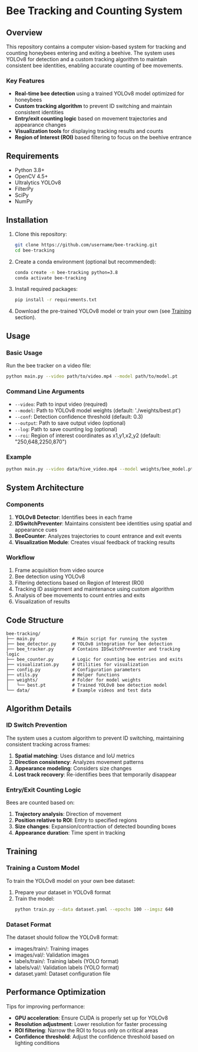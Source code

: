 # Bee Tracking and Counting System

## Overview

This repository contains a computer vision-based system for tracking and counting honeybees entering and exiting a beehive. The system uses YOLOv8 for detection and a custom tracking algorithm to maintain consistent bee identities, enabling accurate counting of bee movements.

### Key Features

- **Real-time bee detection** using a trained YOLOv8 model optimized for honeybees
- **Custom tracking algorithm** to prevent ID switching and maintain consistent identities
- **Entry/exit counting logic** based on movement trajectories and appearance changes
- **Visualization tools** for displaying tracking results and counts
- **Region of Interest (ROI)** based filtering to focus on the beehive entrance

## Requirements

- Python 3.8+
- OpenCV 4.5+
- Ultralytics YOLOv8
- FilterPy
- SciPy
- NumPy

## Installation

1. Clone this repository:
   ```bash
   git clone https://github.com/username/bee-tracking.git
   cd bee-tracking
   ```

2. Create a conda environment (optional but recommended):
   ```bash
   conda create -n bee-tracking python=3.8
   conda activate bee-tracking
   ```

3. Install required packages:
   ```bash
   pip install -r requirements.txt
   ```

4. Download the pre-trained YOLOv8 model or train your own (see [Training](#training) section).

## Usage

### Basic Usage

Run the bee tracker on a video file:

```bash
python main.py --video path/to/video.mp4 --model path/to/model.pt
```

### Command Line Arguments

- `--video`: Path to input video (required)
- `--model`: Path to YOLOv8 model weights (default: './weights/best.pt')
- `--conf`: Detection confidence threshold (default: 0.3)
- `--output`: Path to save output video (optional)
- `--log`: Path to save counting log (optional)
- `--roi`: Region of interest coordinates as x1,y1,x2,y2 (default: "250,648,2250,870")

### Example

```bash
python main.py --video data/hive_video.mp4 --model weights/bee_model.pt --conf 0.35 --output results/processed.mp4 --log results/counts.txt
```

## System Architecture

### Components

1. **YOLOv8 Detector**: Identifies bees in each frame
2. **IDSwitchPreventer**: Maintains consistent bee identities using spatial and appearance cues
3. **BeeCounter**: Analyzes trajectories to count entrance and exit events
4. **Visualization Module**: Creates visual feedback of tracking results

### Workflow

1. Frame acquisition from video source
2. Bee detection using YOLOv8
3. Filtering detections based on Region of Interest (ROI)
4. Tracking ID assignment and maintenance using custom algorithm
5. Analysis of bee movements to count entries and exits
6. Visualization of results

## Code Structure

```
bee-tracking/
├── main.py              # Main script for running the system
├── bee_detector.py      # YOLOv8 integration for bee detection
├── bee_tracker.py       # Contains IDSwitchPreventer and tracking logic
├── bee_counter.py       # Logic for counting bee entries and exits
├── visualization.py     # Utilities for visualization
├── config.py            # Configuration parameters
├── utils.py             # Helper functions
├── weights/             # Folder for model weights
│   └── best.pt          # Trained YOLOv8 bee detection model
└── data/                # Example videos and test data
```

## Algorithm Details

### ID Switch Prevention

The system uses a custom algorithm to prevent ID switching, maintaining consistent tracking across frames:

1. **Spatial matching**: Uses distance and IoU metrics
2. **Direction consistency**: Analyzes movement patterns
3. **Appearance modeling**: Considers size changes
4. **Lost track recovery**: Re-identifies bees that temporarily disappear

### Entry/Exit Counting Logic

Bees are counted based on:

1. **Trajectory analysis**: Direction of movement
2. **Position relative to ROI**: Entry to specified regions
3. **Size changes**: Expansion/contraction of detected bounding boxes
4. **Appearance duration**: Time spent in tracking

## Training

### Training a Custom Model

To train the YOLOv8 model on your own bee dataset:

1. Prepare your dataset in YOLOv8 format
2. Train the model:
   ```bash
   python train.py --data dataset.yaml --epochs 100 --imgsz 640
   ```

### Dataset Format

The dataset should follow the YOLOv8 format:
- images/train/: Training images
- images/val/: Validation images
- labels/train/: Training labels (YOLO format)
- labels/val/: Validation labels (YOLO format)
- dataset.yaml: Dataset configuration file

## Performance Optimization

Tips for improving performance:

- **GPU acceleration**: Ensure CUDA is properly set up for YOLOv8
- **Resolution adjustment**: Lower resolution for faster processing
- **ROI filtering**: Narrow the ROI to focus only on critical areas
- **Confidence threshold**: Adjust the confidence threshold based on lighting conditions
